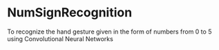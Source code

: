 # NumSignRecognition
 To recognize the hand gesture given in the form of numbers from 0 to 5 using Convolutional Neural Networks
